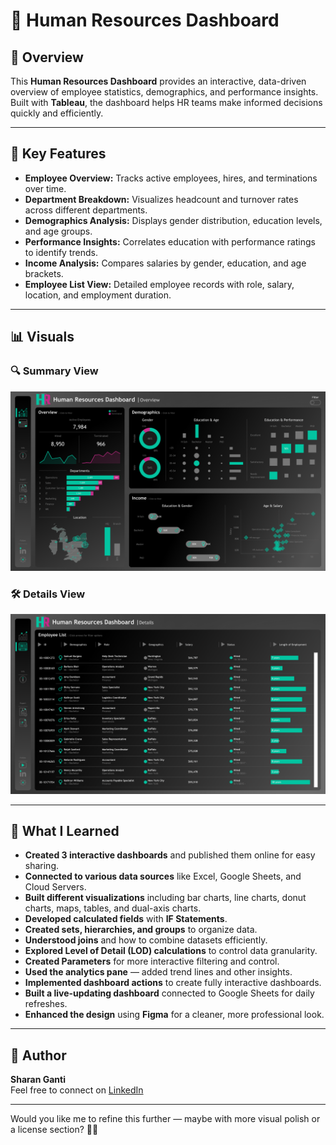 # 🧠 Human Resources Dashboard  

## 📌 Overview  
This **Human Resources Dashboard** provides an interactive, data-driven overview of employee statistics, demographics, and performance insights. Built with **Tableau**, the dashboard helps HR teams make informed decisions quickly and efficiently.  

---

## 🎯 Key Features  

- **Employee Overview:** Tracks active employees, hires, and terminations over time.  
- **Department Breakdown:** Visualizes headcount and turnover rates across different departments.  
- **Demographics Analysis:** Displays gender distribution, education levels, and age groups.  
- **Performance Insights:** Correlates education with performance ratings to identify trends.  
- **Income Analysis:** Compares salaries by gender, education, and age brackets.  
- **Employee List View:** Detailed employee records with role, salary, location, and employment duration.  

---

## 📊 Visuals  

### 🔍 **Summary View**  
![HR Dashboard Summary](./HR_Summary.png)

### 🛠️ **Details View**  
![HR Dashboard Details](./HR_Details.png)

---

## 🚀 What I Learned  

- **Created 3 interactive dashboards** and published them online for easy sharing.  
- **Connected to various data sources** like Excel, Google Sheets, and Cloud Servers.  
- **Built different visualizations** including bar charts, line charts, donut charts, maps, tables, and dual-axis charts.  
- **Developed calculated fields** with **IF Statements**.  
- **Created sets, hierarchies, and groups** to organize data.  
- **Understood joins** and how to combine datasets efficiently.  
- **Explored Level of Detail (LOD) calculations** to control data granularity.  
- **Created Parameters** for more interactive filtering and control.  
- **Used the analytics pane** — added trend lines and other insights.  
- **Implemented dashboard actions** to create fully interactive dashboards.  
- **Built a live-updating dashboard** connected to Google Sheets for daily refreshes.  
- **Enhanced the design** using **Figma** for a cleaner, more professional look.  

---

## 🌟 Author  
**Sharan Ganti**  
Feel free to connect on [LinkedIn](https://www.linkedin.com/in/sharan-ganti/)  

---

Would you like me to refine this further — maybe with more visual polish or a license section? 🚀✨  
